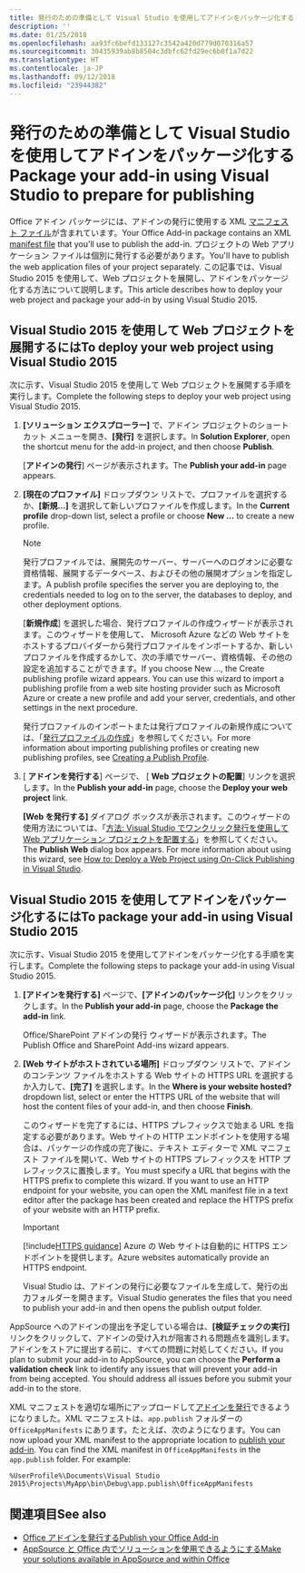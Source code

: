 ```yaml
---
title: 発行のための準備として Visual Studio を使用してアドインをパッケージ化する
description: ''
ms.date: 01/25/2018
ms.openlocfilehash: aa93fc6befd133127c3542a420d779d070316a57
ms.sourcegitcommit: 30435939ab8b8504c3dbfc62fd29ec6b0f1a7d22
ms.translationtype: HT
ms.contentlocale: ja-JP
ms.lasthandoff: 09/12/2018
ms.locfileid: "23944382"
---
```

# <a name="package-your-add-in-using-visual-studio-to-prepare-for-publishing"></a><span data-ttu-id="6a20b-102">発行のための準備として Visual Studio を使用してアドインをパッケージ化する</span><span class="sxs-lookup"><span data-stu-id="6a20b-102">Package your add-in using Visual Studio to prepare for publishing</span></span>

<span data-ttu-id="6a20b-103">Office アドイン パッケージには、アドインの発行に使用する XML [マニフェスト ファイル](../develop/add-in-manifests.md)が含まれています。</span><span class="sxs-lookup"><span data-stu-id="6a20b-103">Your Office Add-in package contains an XML [manifest file](../develop/add-in-manifests.md) that you'll use to publish the add-in.</span></span> <span data-ttu-id="6a20b-104">プロジェクトの Web アプリケーション ファイルは個別に発行する必要があります。</span><span class="sxs-lookup"><span data-stu-id="6a20b-104">You'll have to publish the web application files of your project separately.</span></span> <span data-ttu-id="6a20b-105">この記事では、Visual Studio 2015 を使用して、Web プロジェクトを展開し、アドインをパッケージ化する方法について説明します。</span><span class="sxs-lookup"><span data-stu-id="6a20b-105">This article describes how to deploy your web project and package your add-in by using Visual Studio 2015.</span></span>

## <a name="to-deploy-your-web-project-using-visual-studio-2015"></a><span data-ttu-id="6a20b-106">Visual Studio 2015 を使用して Web プロジェクトを展開するには</span><span class="sxs-lookup"><span data-stu-id="6a20b-106">To deploy your web project using Visual Studio 2015</span></span>

<span data-ttu-id="6a20b-107">次に示す、Visual Studio 2015 を使用して Web プロジェクトを展開する手順を実行します。</span><span class="sxs-lookup"><span data-stu-id="6a20b-107">Complete the following steps to deploy your web project using Visual Studio 2015.</span></span>

1. <span data-ttu-id="6a20b-108">**[ソリューション エクスプローラー]** で、アドイン プロジェクトのショートカット メニューを開き、**[発行]** を選択します。</span><span class="sxs-lookup"><span data-stu-id="6a20b-108">In  **Solution Explorer**, open the shortcut menu for the add-in project, and then choose  **Publish**.</span></span>
    
    <span data-ttu-id="6a20b-109">[**アドインの発行**] ページが表示されます。</span><span class="sxs-lookup"><span data-stu-id="6a20b-109">The  **Publish your add-in** page appears.</span></span>
    
2. <span data-ttu-id="6a20b-110">**[現在のプロファイル]** ドロップダウン リストで、プロファイルを選択するか、**[新規…]** を選択して新しいプロファイルを作成します。</span><span class="sxs-lookup"><span data-stu-id="6a20b-110">In the  **Current profile** drop-down list, select a profile or choose **New ...** to create a new profile.</span></span>
    
    > [!NOTE]
    > <span data-ttu-id="6a20b-111">発行プロファイルでは、展開先のサーバー、サーバーへのログオンに必要な資格情報、展開するデータベース、およびその他の展開オプションを指定します。</span><span class="sxs-lookup"><span data-stu-id="6a20b-111">A publish profile specifies the server you are deploying to, the credentials needed to log on to the server, the databases to deploy, and other deployment options.</span></span>

    <span data-ttu-id="6a20b-p102">[**新規作成**] を選択した場合、発行プロファイルの作成ウィザードが表示されます。このウィザードを使用して、 Microsoft Azure などの Web サイトをホストするプロバイダーから発行プロファイルをインポートするか、新しいプロファイルを作成するかして、次の手順でサーバー、資格情報、その他の設定を追加することができます。</span><span class="sxs-lookup"><span data-stu-id="6a20b-p102">If you choose  New ..., the  Create publishing profile wizard appears. You can use this wizard to import a publishing profile from a web site hosting provider such as Microsoft Azure or create a new profile and add your server, credentials, and other settings in the next procedure.</span></span>
    
    <span data-ttu-id="6a20b-114">発行プロファイルのインポートまたは発行プロファイルの新規作成については、「[発行プロファイルの作成](http://msdn.microsoft.com/library/dd465337.aspx#creating_a_profile)」を参照してください。</span><span class="sxs-lookup"><span data-stu-id="6a20b-114">For more information about importing publishing profiles or creating new publishing profiles, see [Creating a Publish Profile](http://msdn.microsoft.com/library/dd465337.aspx#creating_a_profile).</span></span>
    
3. <span data-ttu-id="6a20b-115">[ **アドインを発行する**] ページで、 [ **Web プロジェクトの配置**] リンクを選択します。</span><span class="sxs-lookup"><span data-stu-id="6a20b-115">In the  **Publish your add-in** page, choose the **Deploy your web project** link.</span></span>
    
    <span data-ttu-id="6a20b-p103">**[Web を発行する]** ダイアログ ボックスが表示されます。このウィザードの使用方法については、「[方法: Visual Studio でワンクリック発行を使用して Web アプリケーション プロジェクトを配置する](http://msdn.microsoft.com/library/dd465337.aspx)」を参照してください。</span><span class="sxs-lookup"><span data-stu-id="6a20b-p103">The  **Publish Web** dialog box appears. For more information about using this wizard, see [How to: Deploy a Web Project using On-Click Publishing in Visual Studio](http://msdn.microsoft.com/library/dd465337.aspx).</span></span>
    

## <a name="to-package-your-add-in-using-visual-studio-2015"></a><span data-ttu-id="6a20b-118">Visual Studio 2015 を使用してアドインをパッケージ化するには</span><span class="sxs-lookup"><span data-stu-id="6a20b-118">To package your add-in using Visual Studio 2015</span></span>

<span data-ttu-id="6a20b-119">次に示す、Visual Studio 2015 を使用してアドインをパッケージ化する手順を実行します。</span><span class="sxs-lookup"><span data-stu-id="6a20b-119">Complete the following steps to package your add-in using Visual Studio 2015.</span></span>

1. <span data-ttu-id="6a20b-120">**[アドインを発行する]** ページで、**[アドインのパッケージ化]** リンクをクリックします。</span><span class="sxs-lookup"><span data-stu-id="6a20b-120">In the **Publish your add-in** page, choose the **Package the add-in** link.</span></span>
    
    <span data-ttu-id="6a20b-121">Office/SharePoint アドインの発行 ウィザードが表示されます。</span><span class="sxs-lookup"><span data-stu-id="6a20b-121">The Publish Office and SharePoint Add-ins wizard appears.</span></span>
    
2. <span data-ttu-id="6a20b-122">**[Web サイトがホストされている場所]** ドロップダウン リストで、アドインのコンテンツ ファイルをホストする Web サイトの HTTPS URL を選択するか入力して、**[完了]** を選択します。</span><span class="sxs-lookup"><span data-stu-id="6a20b-122">In the **Where is your website hosted?** dropdown list, select or enter the HTTPS URL of the website that will host the content files of your add-in, and then choose **Finish**.</span></span> 
    
    <span data-ttu-id="6a20b-p104">このウィザードを完了するには、HTTPS プレフィックスで始まる URL を指定する必要があります。Web サイトの HTTP エンドポイントを使用する場合は、パッケージの作成の完了後に、テキスト エディターで XML マニフェスト ファイルを開いて、Web サイトの HTTPS プレフィックスを HTTP プレフィックスに置換します。</span><span class="sxs-lookup"><span data-stu-id="6a20b-p104">You must specify a URL that begins with the HTTPS prefix to complete this wizard. If you want to use an HTTP endpoint for your website, you can open the XML manifest file in a text editor after the package has been created and replace the HTTPS prefix of your website with an HTTP prefix.</span></span> 

    > [!IMPORTANT]
    > [!include[HTTPS guidance](../includes/https-guidance.md)]<span data-ttu-id="6a20b-125"> Azure の Web サイトは自動的に HTTPS エンドポイントを提供します。</span><span class="sxs-lookup"><span data-stu-id="6a20b-125">Azure websites automatically provide an HTTPS endpoint.</span></span>

    <span data-ttu-id="6a20b-126">Visual Studio は、アドインの発行に必要なファイルを生成して、発行の出力フォルダーを開きます。</span><span class="sxs-lookup"><span data-stu-id="6a20b-126">Visual Studio generates the files that you need to publish your add-in and then opens the publish output folder.</span></span> 
    
<span data-ttu-id="6a20b-p105">AppSource へのアドインの提出を予定している場合は、**[検証チェックの実行]** リンクをクリックして、アドインの受け入れが阻害される問題点を識別します。アドインをストアに提出する前に、すべての問題に対処してください。</span><span class="sxs-lookup"><span data-stu-id="6a20b-p105">If you plan to submit your add-in to AppSource, you can choose the **Perform a validation check** link to identify any issues that will prevent your add-in from being accepted. You should address all issues before you submit your add-in to the store.</span></span>

<span data-ttu-id="6a20b-p106">XML マニフェストを適切な場所にアップロードして[アドインを発行](../publish/publish.md)できるようになりました。XML マニフェストは、`app.publish` フォルダーの `OfficeAppManifests` にあります。たとえば、次のようになります。</span><span class="sxs-lookup"><span data-stu-id="6a20b-p106">You can now upload your XML manifest to the appropriate location to [publish your add-in](../publish/publish.md). You can find the XML manifest in `OfficeAppManifests` in the `app.publish` folder. For example:</span></span>

 `%UserProfile%\Documents\Visual Studio 2015\Projects\MyApp\bin\Debug\app.publish\OfficeAppManifests`


## <a name="see-also"></a><span data-ttu-id="6a20b-132">関連項目</span><span class="sxs-lookup"><span data-stu-id="6a20b-132">See also</span></span>

- [<span data-ttu-id="6a20b-133">Office アドインを発行する</span><span class="sxs-lookup"><span data-stu-id="6a20b-133">Publish your Office Add-in</span></span>](../publish/publish.md)
- [<span data-ttu-id="6a20b-134">AppSource と Office 内でソリューションを使用できるようにする</span><span class="sxs-lookup"><span data-stu-id="6a20b-134">Make your solutions available in AppSource and within Office</span></span>](https://docs.microsoft.com/office/dev/store/submit-to-the-office-store)
    
